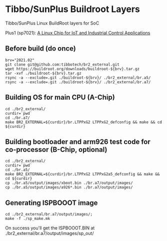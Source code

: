 # Tibbo/SunPlus Buildroot Layers

Tibbo/SunPlus Linux BuildRoot layers for SoC

Plus1 (sp7021): [A Linux Chip for IoT and Industrial Control Applications](https://tibbo.com/store/plus1.html)

## Before build (do once)

```
brv="2021.02"
git clone git@github.com:tibbotech/br2_external.git
wget https://buildroot.org/downloads/buildroot-${brv}.tar.gz
tar -xvf ./buildroot-${brv}.tar.gz
rsync -a --exclude=.git ./buildroot-${brv}/ ./br2_external/br.a5/
rsync -a --exclude=.git ./buildroot-${brv}/ ./br2_external/br.a7/
```

## Building OS for main CPU (A-Chip)
```
cd ./br2_external/
curdir=`pwd`
cd ./br.a7/
make BR2_EXTERNAL=${curdir}/br.LTPPxG2 LTPPxG2_defconfig && make && cd ${curdir}
```

## Building bootloader and arm926 test code for co-processor (B-Chip, optional)
```
cd ./br2_external/
curdir=`pwd`
cd ./br.a5/
make BR2_EXTERNAL=${curdir}/br.LTPPxG2 LTPPxG2a5_defconfig && make && cd ${curdir}
cp ./br.a5/output/images/xboot.bin ./br.a7/output/images/
cp ./br.a5/output/images/a926*.bin ./br.a7/output/images/
```

## Generating ISPBOOOT image
```
cd ./br2_external/br.a7/output/images/;
make -f ./sp_make.mk
```
On success you'll get the ISPBOOOT.BIN at ./br2_external/br.a7/output/images/sp_out/

